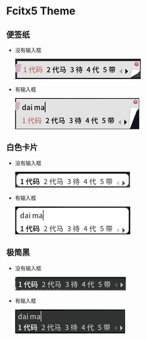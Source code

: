 # Fcitx5 Theme

## 便签纸

- 没有输入框

  ![1-m](./img/1_m.png)

- 有输入框

  ![1-a](./img/1_a.png)

## 白色卡片

- 没有输入框

  ![2-m](./img/2_m.png)

- 有输入框

  ![2-a](./img/2_a.png)

## 极简黑

- 没有输入框

  ![3-m](./img/3_m.png)

- 有输入框

  ![3-a](./img/3_a.png)
